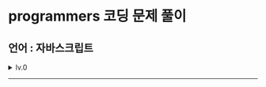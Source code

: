 # programmers 코딩 문제 풀이
## 언어 : 자바스크립트

<details><summary>lv.0
</summary>
- 01.js : 두수의 차 
- 02.js : 두수의 곱 
- 03.js : 두수의 합
- 04.js : 두수의 나눗셈 
- 05.js : 나머지 구하기 
- 06.js : 몫 구하기
- 07.js : 나이 출력 
- 08.js : 숫자 비교하기 
- 09.js : 각도기
- 10.js : 짝수의 합 
- 11.js : 배열의 평균값 
- 12.js : 양꼬치 
- 13.js : 중앙값 구하기 
- 14.js : 피자 나눠먹기(3) 
- 15.js : 최댓값 만들기(1)
- 16.js : 피자 나눠먹기(1) 
- 17.js : 배열 원소의 길이
- 18.js : 삼각형 완성의 조건(1)
- 19.js : 문자열 뒤집기 
- 20.js : 아이스 아메리카노 
- 21.js : 편지 
- 22.js : 모음 제거 
- 23.js : 배열 자르기 
- 24.js : 중복된 숫자 개수
- 25.js : 순서 쌍의 개수 
- 26.js : 짝수 홀수 개수 
- 27.js : 배열 뒤집기
- 28.js : 특정 문자 제거하기 
- 29.js : 옷가게 할인 받기 
- 30.js : 점의 위치 구하기
- 31.js : 머쓱이보다 키 큰 사람 
- 32.js : 배열 두배 만들기 
- 33.js : 배열에서 문자열 대소문자 변환하기 
- 34.js : n 번째 원소까지 
- 35.js : 소문자로 바꾸기 
- 36.js : 자릿수 더하기
- 37.js : 문자 반복 출력하기 
- 38.js : 대문자로 바꾸기 
- 39.js : 문자열 뒤의 n글자 
- 40.js : 숨어있는 숫자 덧셈(1) 
- 41.js : n의 배수 
- 42.js : 문자열 변환
- 43.js : 카운트 업 
- 44.js : n번째 원소부터 
- 45.js : n보다 커질 때까지 더하기
- 46.js : 문자열을 정수로 변환
- 47.js : 정수 찾기 
- 48.js : 짝수는 싫어요
- 49.js : 원하는 문자열 찾기 
- 50.js : 정수 부분 
- 51.js : flag에 따라 다른 값 반환하기
- 52.js : 카운트 다운
- 53.js : 조건에 맞게 수열 변환하기 1
- 54.js : 첫번째로 나오는 음수
- 55.js : 조건에 맞게 수열 변환하기 3
- 56.js : 배열 만들기 1
- 57.js : 문자열 앞의 n글자
- 58.js : 원소들의 곱과 합
- 59.js : 수 조작하기 1
- 60.js : 공배수
- 61.js : 길이에 따른 연산
- 62.js : 부분 문자열
- 63.js : 문자열 정수의 합
- 64.js : 문자 리스트를 문자열로 변환하기
- 65.js : 이어 붙인 수
- 66.js : rny_string
- 67.js : 마지막 두 원소
- 68.js : 공백으로 구분하기 1
- 69.js : 문자열 곱하기
- 70.js : 부분 문자열인지 확인하기
- 71.js : 글자 이어 붙여 문자열 만들기
- 72.js : 뒤에서 5등 위로
- 73.js : 접미사인지 확인하기
- 74.js : 조건에 맞게 수열 변환하기 3
- 75.js : 특정한 문자를 대문자로 바꾸기
- 76.js : 배열 조각하기
- 77.js : 평행
- 78.js : 옹알이(1)
- 79.js : 꼬리 문자열
- 80.js : n개 간격의 원소들
- 81.js : 접두사인지 확인하기
- 82.js : 문자열안에 문자열
- 83.js : A강조하기
- 84.js : 제곱수 판별하기
- 85.js : 주사위 게임 1
- 86.js : 더 크게 합치기
- 87.js : 문자열 바꿔서 찾기
- 88.js : 배열의 원소만큼 추가하기
- 89.js : 문자열 붙여서 출력하기
- 90.js : 홀짝 구분하기
- 91.js : 개미 군단
- 92.js : 배열의 길이에 따라 다른 연산하기
- 93.js : 공백으로 구분하기 2
- 94.js : 홀수 vs 짝수
- 95.js : 세균 증식
- 96.js : 가위 바위 보
- 97.js : 암호 해독
- 98.js : 대문자와 소문자
- 99.js : 뒤에서 5등까지
- 100.js : l로 만들기
- 101.js : 주사위의 개수
- 102.js : 최댓값 만들기 (2)
- 103.js : 직각삼각형 출력하기
  
| number | title | number | title |
| --- | --- | --- | --- |
| 1 | 두수의 차 | 2 | 두수의 곱 |
| 4 | 5 | 6 | 1 |
| 7 | 8 | 9 | 2 |

</details>

-----

